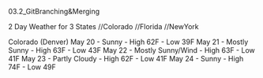 03.2_GitBranching&Merging

2 Day Weather for 3 States
//Colorado
//Florida
//NewYork

Colorado (Denver)
May 20 - Sunny - High 62F - Low 39F
May 21 - Mostly Sunny - High 63F - Low 43F
May 22 - Mostly Sunny/Wind - High 63F - Low 41F
May 23 - Partly Cloudy - High 62F - Low 41F
May 24 - Sunny - High 74F - Low 49F
